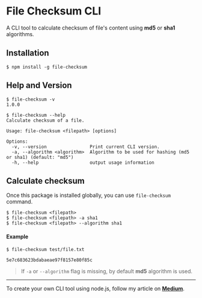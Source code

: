 # File Checksum CLI
A CLI tool to calculate checksum of file's content using **md5** or **sha1** algorithms.

## Installation
```
$ npm install -g file-checksum
```

## Help and Version
```
$ file-checksum -v
1.0.0

$ file-checksum --help
Calculate checksum of a file.

Usage: file-checksum <filepath> [options]

Options:
  -v, --version                Print current CLI version.
  -a, --algorithm <algorithm>  Algorithm to be used for hashing (md5 or sha1) (default: "md5")
  -h, --help                   output usage information
```

## Calculate checksum
Once this package is installed globally, you can use `file-checksum` command.
```
$ file-checksum <filepath>
$ file-checksum <filepath> -a sha1
$ file-checksum <filepath> --algorithm sha1
```

#### Example
```
$ file-checksum test/file.txt

5e7c683623bdabaeae97f8157e80f85c
```

> If `-a` or `--algorithm` flag is missing, by default **md5** algorithm is used.

---

To create your own CLI tool using node.js, follow my article on [**Medium**](https://itnext.io/making-cli-app-with-ease-using-commander-js-and-inquirer-js-f3bbd52977ac).